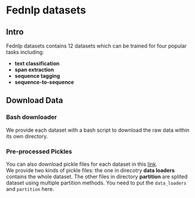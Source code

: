 # Fednlp datasets

## Intro

Fednlp datasets contains 12 datasets which can be trained for four popular tasks including:

- **text classification**
- **span extraction**
- **sequence tagging**  
- **sequence-to-sequence**

## Download Data

### Bash downloader
We provide each dataset with a bash script to download the raw data within its own directory.


### Pre-processed Pickles 

You can also download pickle files for each dataset in this [link](https://drive.google.com/folderview?id=1OhZ5NDaVz0VZX5jy8V_I_sfR25R2k_OE).  
We provide two kinds of pickle files: the one in direcotry **data loaders**  contains the whole dataset.
The other files in directory **partition** are splited dataset using multiple partition methods.
You need to put the `data_loaders` and `partition` here.
